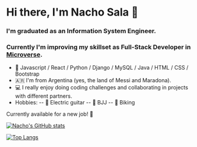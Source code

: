 # Hi there, I'm Nacho Sala 👋

### I'm graduated as an Information System Engineer. 
### Currently I'm improving my skillset as Full-Stack Developer in [Microverse](https://www.microverse.org/).

- 📖 Javascript / React / Python / Django / MySQL / Java / HTML / CSS / Bootstrap 
- 🇦🇷 I'm from Argentina (yes, the land of Messi and Maradona).
- 💻 I really enjoy doing coding challenges and collaborating in projects with different partners.
- Hobbies:
-- 🎸 Electric guitar
-- 🥋 BJJ
-- 🚴 Biking

Currently available for a new job! 💪

[![Nacho's GitHub stats](https://github-readme-stats.vercel.app/api?username=nachosala89&count_private=true&show_icons=true&theme=dark)](https://github.com/anuraghazra/github-readme-stats)

[![Top Langs](https://github-readme-stats.vercel.app/api/top-langs/?username=nachosala89&langs_count=4&theme=dark&layout=compact)](https://github.com/anuraghazra/github-readme-stats)
